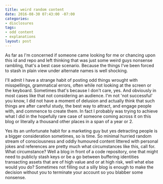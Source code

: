 ```yaml
---
title: weird random content
date: 2016-08-30 07:43:00 -07:00
categories:
- disclosures
tags:
- odd content
- explanations
layout: post
---
```


As far as I'm concerned if someone came looking for me or chancing upon this id and repo and left thinking that was just some weird guys nonsense rambling, that's a best case scenario. Because the things I've been forced to stash in plain view under alternate names is well shocking. 

I'll admit I have a strange habit of posting odd things wrought with misspellings, grammatical errors, often while not looking at the screen or the keyboard. Sometimes that's because I don't care, yes. And obviously in most cases like that not considering an audience. I'm not 'not successful' you know, I did not have a moment of delusion and actually think that such things are after careful study, the best way to attract, and engage people with, and commence to create them. In fact I probably was trying to achieve what I did in the hopefully rare case of someone coming across it on this blog or literally a thousand other places in a span of a year or 2.

Yes its an unfortunate habit for a marketing guy but yes detracting people is a bigger consideration sometimes, so is time. So minimal hurried random stream of consciousness and oddly humoured content littered with personal jokes and references are pretty much what circumstances like this, call for. What circumstance? Well a blog in front of a code repository, one that might need to publicly stash keys or be a go between buffering identities transacting assets that are of high value and or at high risk, well what else would you do? Sometimes not filling out a silly blog is enough to make the decision without you to terminate your account so you blabber some nonsense. 
